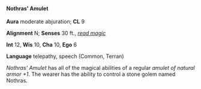 #### **Nothras' Amulet**

**Aura** moderate abjuration; **CL** 9

**Alignment** N; **Senses** 30 ft., *[read magic]*

**Int** 12, **Wis** 10, **Cha** 10, **Ego** 6

**Language** telepathy, speech (Common, Terran)

*Nothras' Amulet* has all of the magical abilities of a regular *amulet of natural armor +1*. The wearer has the ability to control a stone golem named Nothras.

[read magic]: :d20-spell:read-magic
